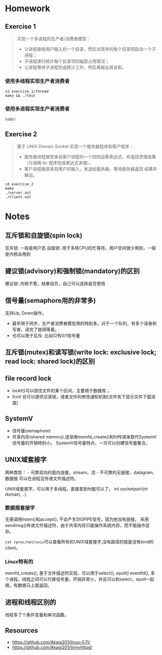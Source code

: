 
# Homework
## Exercise 1
> 实现一个多进程的生产者/消费者模型：
>    - 父进程接收用户输入的一个目录，然后对其中的每个目录项启动一个子进程；
>    - 子进程递归统计每个目录项的磁盘占用情况；
>    - 父进程等待子进程完成统计工作，然后再输出其总和。

### 使用多线程实现生产者消费者
```
cd exercise_1/thread
make && ./test
```
### 使用多进程实现生产者消费者
```
todo!
```
## Exercise 2
> 基于 UNIX Domain Socket 实现一个服务器程序和客户程序：
> - 服务器进程接受来自客户进程的一个四则运算表达式，并返回求值结果（可调用 bc 程序完成表达式求值）。
> - 客户进程接受来自用户的输入，发送给服务器，等待服务器返回
结果并输出。

```
cd exercise_2
make 
./server.out
./client.out
```


# Notes
## 互斥锁和自旋锁(spin lock)
互斥锁: 一般是用户态
自旋锁: 用于多核CPU的忙等待，用户空间很少用到，一般是内核会用到
## 建议锁(advisory)和强制锁(mandatory)的区别
建议锁: 内核不管，结果自负，自己可以选择是否使用
## 信号量(semaphore用的非常多)
支持Up, Down操作。
- 最早用于同步，生产者消费者模型用的特别多。对于一个队列，有多个读者和写者，读完了就得等着。
- 也可以用于互斥: 比如只有0/1信号量
## 互斥锁(mutex)和读写锁(write lock: exclusive lock; read lock: shared lock)的区别

## file record lock
- lockf()可以锁住文件的某个区间，主要用于数据库；
- fcntl 也可以提供记录锁，或者文件的修改通知机制(文件夹下显示文件下载进度)

## SystemV
- 信号量(semaphore)
- 共享内存(shared memory),逐渐用memfd_create()和fd传递来取代SystemV
信号量的开销特别小。
SystemV信号量特点，一次可以创建信号量集合。

## UNIX域套接字
两种类型：
    - 可靠双向的面向连接，stream，流
    - 不可靠的无链接，datagram, 数据报
可以在进程见传递文件描述符。

UNIX域套接字，可以用于多线程，直接拿到fd就可以了。
int socketpair(int domain, ..)

### 数据报套接字
无需调用listen()和accept(), 不会产生SIGPIPE信号，因为他没有链接。
采用sendmsg()传递文件描述符，由于共享内存只能操作系统内存，而不能操作显存。

`cat /proc/net/unix`可以查看所有的UNIX域套接字,没有路径的就是没有bind的client。

### Linux特有的
memfd_create(), 基于文件描述符实现，可以用于select(), epoll()
eventfd(), 多个进程、线程之间可以代替信号量，开销非常小，并且可以和select，epoll一起用。有数据马上就返回。

## 进程和线程区别的
线程多了个条件变量和单次函数。

## Resources
- https://github.com/Akagi201/linux-0.11/
- https://github.com/Akagi201/tinnyhttpd/
